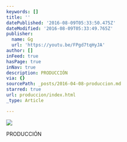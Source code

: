 ```yaml
---
keywords: []
title: ''
datePublished: '2016-08-09T05:33:50.475Z'
dateModified: '2016-08-09T05:33:49.765Z'
publisher:
  name: Gg
  url: 'https://youtu.be/FPgd7tqHyJA'
author: []
inFeed: true
hasPage: true
inNav: true
description: PRODUCCIÓN
via: {}
sourcePath: _posts/2016-04-08-produccion.md
starred: true
url: produccion/index.html
_type: Article

---
```

![](https://the-grid-user-content.s3-us-west-2.amazonaws.com/bb9871ed-5c16-4c3a-bdd5-fcba609c3027.png)

PRODUCCIÓN